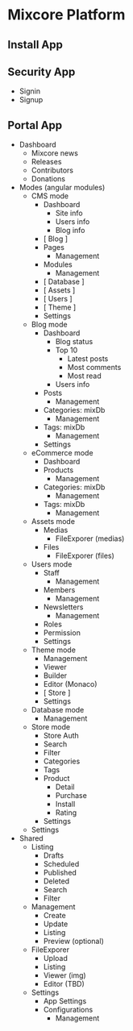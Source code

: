 # Mixcore Platform
## Install App
## Security App
- Signin
- Signup
## Portal App
- Dashboard
    - Mixcore news
    - Releases
    - Contributors
    - Donations
- Modes (angular modules)
    - CMS mode
        - Dashboard
            - Site info
            - Users info
            - Blog info
        - [ Blog ]
        - Pages
            - Management
        - Modules
            - Management
        - [ Database ]
        - [ Assets ]
        - [ Users ]
        - [ Theme ]
        - Settings
    - Blog mode
        - Dashboard
            - Blog status
            - Top 10 
                - Latest posts
                - Most comments
                - Most read
            - Users info
        - Posts
            - Management
        - Categories: mixDb
            - Management
        - Tags: mixDb
            - Management
        - Settings
    - eCommerce mode
        - Dashboard
        - Products
            - Management
        - Categories: mixDb
            - Management
        - Tags: mixDb
            - Management
    - Assets mode
        - Medias
            - FileExporer (medias)
        - Files
            - FileExporer (files)
    - Users mode
        - Staff
            - Management
        - Members
            - Management
        - Newsletters
            - Management
        - Roles
        - Permission
        - Settings
    - Theme mode
        - Management
        - Viewer
        - Builder
        - Editor (Monaco)
        - [ Store ]
        - Settings
    - Database mode
        - Management
    - Store mode
        - Store Auth
        - Search
        - Filter
        - Categories
        - Tags
        - Product
            - Detail
            - Purchase
            - Install
            - Rating
        - Settings
    - Settings
- Shared
    - Listing
        - Drafts
        - Scheduled
        - Published
        - Deleted
        - Search
        - Filter
    - Management
        - Create
        - Update
        - Listing
        - Preview (optional)
    - FileExporer
        - Upload
        - Listing
        - Viewer (img)
        - Editor (TBD)
    - Settings
        - App Settings
        - Configurations
            - Management